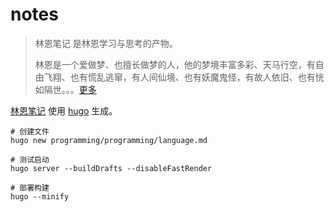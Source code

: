 # notes

>林恩笔记 是林恩学习与思考的产物。  
>
>林恩是一个爱做梦、也擅长做梦的人，他的梦境丰富多彩、天马行空，有自由飞翔、也有慌乱逃窜，有人间仙境、也有妖魔鬼怪，有故人依旧、也有恍如隔世。。。[更多](https://lynnclub.github.io/notes/about/)

[林恩笔记](https://lynnclub.github.io/notes/) 使用 [hugo](https://gohugo.io) 生成。

```shell
# 创建文件
hugo new programming/programming/language.md

# 测试启动
hugo server --buildDrafts --disableFastRender

# 部署构建
hugo --minify
```
